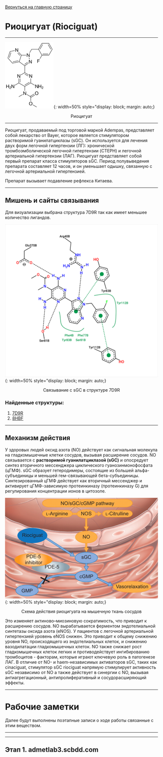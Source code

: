 [Вернуться на главную страницу](../result.md)

# Риоцигуат (Riociguat)

---
![Вещество](./images/riociguat.png "Вещество"){: width=50% style="display: block; margin: auto;} 
<p style="text-align: center;">Риоцигуат</p>

---

Риоцигуат, продаваемый под торговой маркой Adempas, представляет собой лекарство от Bayer, которое является стимулятором растворимой гуанилатциклазы (sGC). Он используется для лечения двух форм легочной гипертензии (ЛГ): хронической тромбоэмболической легочной гипертензии (CTEPH) и легочной артериальной гипертензии (ЛАГ). Риоцигуат представляет собой первый препарат класса стимуляторов sGC. Период полувыведения препарата составляет 12 часов, и он уменьшает одышку, связанную с легочной артериальной гипертензией.

Препарат вызывает подавление рефлекса Китаева.

---
## Мишень и сайты связывания

Для визуализации выбрана структура 7D9R так как имеет меньшее количество лигандов.


![Связывание с sGC](.\images\8hbf_GZO_B_702.png){: width=50% style="display: block; margin: auto;} 
<p style="text-align: center;">Связывание с sGC в структуре 7D9R</p>

### Найденные структуры:
1. [7D9R](https://www.rcsb.org/structure/7D9R)
2. [8HBF](https://www.rcsb.org/structure/8HBF)


---
## Механизм действия 

У здоровых людей оксид азота (NO) действует как сигнальная молекула на гладкомышечные клетки сосудов, вызывая расширение сосудов. NO связывается с **растворимой гуанилатциклазой (sGC)** и опосредует синтез вторичного мессенджера циклического гуанозинмонофосфата (цГМФ). sGC образует гетеродимеры, состоящие из большей альфа-субъединицы и меньшей гем-связывающей бета-субъединицы. Синтезированный цГМФ действует как вторичный мессенджер и активирует цГМФ-зависимую протеинкиназу (протеинкиназу G) для регулирования концентрации ионов в цитозоле. 

![Метаболизм риоцигуата](./images/riosiguat-matabolism.jpg "Схема действия риоцигуата на мышечную ткань сосудов"){: width=50% style="display: block; margin: auto;} 
<p style="text-align: center;">Схема действия риоцигуата на мышечную ткань сосудов</p>


Это изменяет актиново–миозиновую сократимость, что приводит к расширению сосудов. NO вырабатывается ферментом эндотелиальной синтетазы оксида азота (eNOS). У пациентов с легочной артериальной гипертензией уровень eNOS снижен. Это приводит к общему снижению уровня NO, происходящего из эндотелиальных клеток, и снижению вазодилатации гладкомышечных клеток. NO также снижает рост гладкомышечных клеток легких и противодействует ингибированию тромбоцитов - факторам, которые играют ключевую роль в патогенезе ЛАГ. В отличие от NO- и haem-независимых активаторов sGC, таких как cinaciguat, стимулятор sGC riociguat напрямую стимулирует активность sGC независимо от NO а также действует в синергии с NO, вызывая антиагрегационный, антипролиферативный и сосудорасширяющий эффекты.

---

# Рабочие заметки

Далее будут выполнены поэтапные записи о ходе работы связанные с этим веществом.

---

---
## Этап 1. admetlab3.scbdd.com



